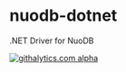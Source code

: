 nuodb-dotnet
============

.NET Driver for NuoDB

[![githalytics.com alpha](https://cruel-carlota.pagodabox.com/bfba91991b4f1616327840d4cd039bc1 "githalytics.com")](http://githalytics.com/nuodb/nuodb-dotnet)